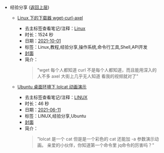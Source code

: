 - 经验分享 ([返回上层](../))
    - [Linux 下的下载器 wget-curl-axel](https://www.bilibili.com/video/BV19f4y1E7qJ)
        - 去主标签查看笔记/注释：[Linux](../tags/Linux.md)
        - 时长：1524 秒
        - 日期：[2021-10-01](../month/202110.md)
        - 标签：Linux,教程,经验分享,操作系统,命令行工具,Shell,API开发
        - [封面](http://i0.hdslb.com/bfs/archive/fc52148b0fc1a4f724d2ab8998d32853f37b379e.jpg)
        - 简介：
            > "wget 每个人都知道
curl 不是每个人都知道，而且能用深入的人不多
axel 大街上几乎无人知道
看我的视频就对了"

    - [Ubuntu 桌面环境下 lolcat 动画演示](https://www.bilibili.com/video/BV1qV41147yb)
        - 去主标签查看笔记/注释：[LINUX](../tags/LINUX.md)
        - 时长：46 秒
        - 日期：[2021-06-11](../month/202106.md)
        - 标签：LINUX,经验分享,Ubuntu
        - [封面](http://i2.hdslb.com/bfs/archive/805e9558b9b0292d9c360bb3f616617dcac4b15a.jpg)
        - 简介：
            > "lolcat 是一个 cat 但是是一个彩色的 cat 还能加 -a 参数演示动画。
亲爱的小伙伴，你知道第一个命令里 jq命令的厉害吗？"

